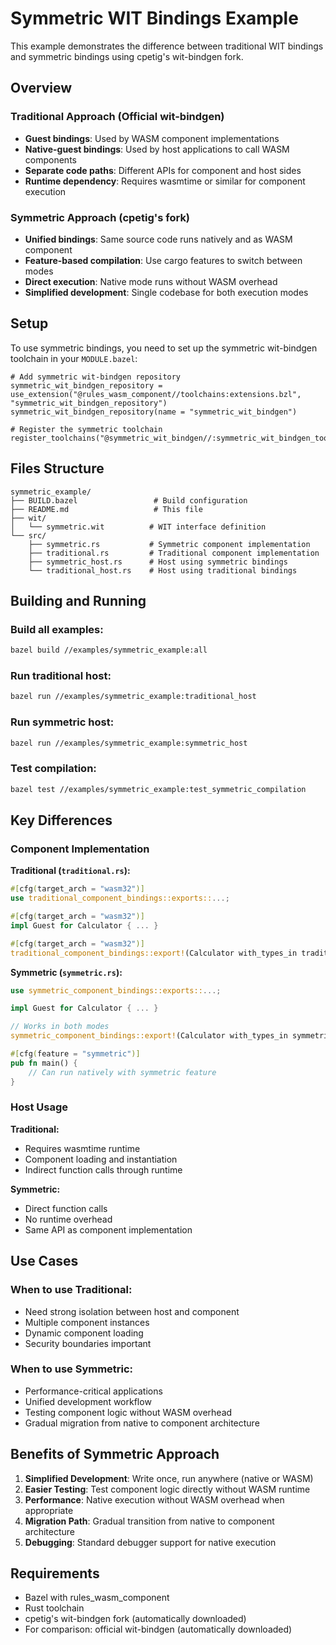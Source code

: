# Symmetric WIT Bindings Example

This example demonstrates the difference between traditional WIT bindings and symmetric bindings using cpetig's wit-bindgen fork.

## Overview

### Traditional Approach (Official wit-bindgen)
- **Guest bindings**: Used by WASM component implementations
- **Native-guest bindings**: Used by host applications to call WASM components
- **Separate code paths**: Different APIs for component and host sides
- **Runtime dependency**: Requires wasmtime or similar for component execution

### Symmetric Approach (cpetig's fork)
- **Unified bindings**: Same source code runs natively and as WASM component
- **Feature-based compilation**: Use cargo features to switch between modes
- **Direct execution**: Native mode runs without WASM overhead
- **Simplified development**: Single codebase for both execution modes

## Setup

To use symmetric bindings, you need to set up the symmetric wit-bindgen toolchain in your `MODULE.bazel`:

```starlark
# Add symmetric wit-bindgen repository
symmetric_wit_bindgen_repository = use_extension("@rules_wasm_component//toolchains:extensions.bzl", "symmetric_wit_bindgen_repository")
symmetric_wit_bindgen_repository(name = "symmetric_wit_bindgen")

# Register the symmetric toolchain
register_toolchains("@symmetric_wit_bindgen//:symmetric_wit_bindgen_toolchain")
```

## Files Structure

```
symmetric_example/
├── BUILD.bazel                 # Build configuration
├── README.md                   # This file
├── wit/
│   └── symmetric.wit          # WIT interface definition
└── src/
    ├── symmetric.rs           # Symmetric component implementation
    ├── traditional.rs         # Traditional component implementation  
    ├── symmetric_host.rs      # Host using symmetric bindings
    └── traditional_host.rs    # Host using traditional bindings
```

## Building and Running

### Build all examples:
```bash
bazel build //examples/symmetric_example:all
```

### Run traditional host:
```bash
bazel run //examples/symmetric_example:traditional_host
```

### Run symmetric host:
```bash
bazel run //examples/symmetric_example:symmetric_host
```

### Test compilation:
```bash
bazel test //examples/symmetric_example:test_symmetric_compilation
```

## Key Differences

### Component Implementation

**Traditional (`traditional.rs`):**
```rust
#[cfg(target_arch = "wasm32")]
use traditional_component_bindings::exports::...;

#[cfg(target_arch = "wasm32")]
impl Guest for Calculator { ... }

#[cfg(target_arch = "wasm32")]
traditional_component_bindings::export!(Calculator with_types_in traditional_component_bindings);
```

**Symmetric (`symmetric.rs`):**
```rust
use symmetric_component_bindings::exports::...;

impl Guest for Calculator { ... }

// Works in both modes
symmetric_component_bindings::export!(Calculator with_types_in symmetric_component_bindings);

#[cfg(feature = "symmetric")]
pub fn main() {
    // Can run natively with symmetric feature
}
```

### Host Usage

**Traditional:**
- Requires wasmtime runtime
- Component loading and instantiation
- Indirect function calls through runtime

**Symmetric:**
- Direct function calls
- No runtime overhead
- Same API as component implementation

## Use Cases

### When to use Traditional:
- Need strong isolation between host and component
- Multiple component instances
- Dynamic component loading
- Security boundaries important

### When to use Symmetric:
- Performance-critical applications
- Unified development workflow
- Testing component logic without WASM overhead
- Gradual migration from native to component architecture

## Benefits of Symmetric Approach

1. **Simplified Development**: Write once, run anywhere (native or WASM)
2. **Easier Testing**: Test component logic directly without WASM runtime
3. **Performance**: Native execution without WASM overhead when appropriate
4. **Migration Path**: Gradual transition from native to component architecture
5. **Debugging**: Standard debugger support for native execution

## Requirements

- Bazel with rules_wasm_component
- Rust toolchain
- cpetig's wit-bindgen fork (automatically downloaded)
- For comparison: official wit-bindgen (automatically downloaded)